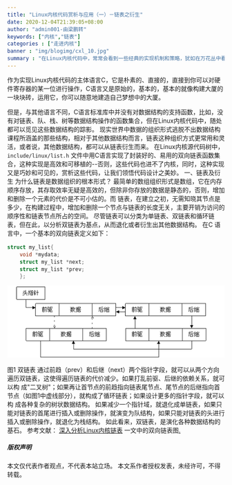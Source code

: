 ```yaml
---
title: "Linux内核代码赏析与应用（一）－链表之衍生"
date: 2020-12-04T21:39:05+08:00
author: "admin001-由梁鹏转"
keywords: ["内核","链表"]
categories : ["走进内核"]
banner : "img/blogimg/cxl_10.jpg"
summary : "在Linux内核代码中，常常会看到一些经典的实现机制和策略，犹如在万花丛中看到一枝枝特立的花红，惊艳而又令人玩味。 "
---
```


作为实现Linux内核代码的主体语言C，它是朴素的、直接的，直接到你可以对硬件寄存器的某一位进行操作，C语言又是原始的，基本的，基本的就像构建大厦的一块块砖，运用它，你可以随意地建造自己梦想中的大厦。

但是，与其他语言不同，C语言标准库中并没有对数据结构的支持函数，比如，没有对链表、队、栈、树等数据结构操作的函数集合，但在Linux内核代码中，随处都可以觅见这些数据结构的踪影。 现实世界中数据的组织形式逃脱不出数据结构课程所涵盖的那些结构，相对于其他数据结构而言，链表这种组织方式更常用和灵活，或者说，其他数据结构，都可以从链表衍生而来。 在Linux内核源代码树中，`include/linux/list.h`  文件中用C语言实现了封装好的、易用的双向链表函数集合，这种实现是高效和可移植的--否则，这些代码也进不了内核，同时，这种实现又是巧妙和可见的，赏析这些代码，让我们领悟代码设计之美妙。 一、链表及衍生 为什么链表是数据组织的根本形式？ 最简单的数组组织形式是数组，它在内存顺序存放，其存取效率无疑是高效的，但除非你存放的数据是静态的，否则，增加和删除一个元素的代价是不可小估的。而 链表，在建立之初，无需知晓其节点是多少，在构建过程中，增加和删除一个节点与链表的长度无关，主要开销为访问的顺序性和链表节点所占的空间。 尽管链表可以分类为单链表、双链表和循环链表，但在此，以分析双链表为基点，从而退化或者衍生出其他数据结构。 在C 语言中，一个基本的双向链表定义如下：

```c
struct my_list{ 
	void *mydata; 
	struct my_list *next;
	struct my_list *prev;
	}; 
```

![image002](image002.gif)



图1 双链表 通过前趋（prev）和后继（next）两个指针字段，就可以从两个方向遍历双链表，这使得遍历链表的代价减少。如果打乱前驱、后继的依赖关系，就可以构  成"二叉树"；如果再让首节点的前趋指向链表尾节点、尾节点的后继指向首节点（如图1中虚线部分），就构成了循环链表；如果设计更多的指针字段，就可以构 成各种复杂的树状数据结构。 如果减少一个指针域，就退化成单链表，如果只能对链表的首尾进行插入或删除操作，就演变为队结构，如果只能对链表的头进行插入或删除操作，就退化为栈结构。 如此看来，双链表，是演化各种数据结构的基石。 参考文献： [深入分析Linux内核链表](http://www.ibm.com/developerworks/cn/linux/kernel/l-chain/index.html) 一文中的双向链表图[.](http://wwww.kerneltravel.net/index.php/adalat-online-vipps)

##### 版权声明

本文仅代表作者观点，不代表本站立场。
本文系作者授权发表，未经许可，不得转载。